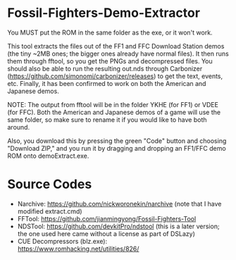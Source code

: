 # Fossil-Fighters-Demo-Extractor
You MUST put the ROM in the same folder as the exe, or it won't work.

This tool extracts the files out of the FF1 and FFC Download Station demos (the tiny ~2MB ones; the bigger ones already have normal files). It then runs them through fftool, so you get the PNGs and
decompressed files. You should also be able to run the resulting out.nds through Carbonizer (https://github.com/simonomi/carbonizer/releases) to get the text, events, etc. Finally, it has been confirmed
to work on both the American and Japanese demos.

NOTE: The output from fftool will be in the folder YKHE (for FF1) or VDEE (for FFC). Both the American and Japanese demos of a game will use the same folder, so make sure to rename it if you would like
to have both around.

Also, you download this by pressing the green "Code" button and choosing "Download ZIP," and
you run it by dragging and dropping an FF1/FFC demo ROM onto demoExtract.exe.

# Source Codes
- Narchive: https://github.com/nickworonekin/narchive (note that I have modified extract.cmd)
- FFTool: https://github.com/jianmingyong/Fossil-Fighters-Tool
- NDSTool: https://github.com/devkitPro/ndstool (this is a later version; the one used here came without a license as part of DSLazy)
- CUE Decompressors (blz.exe): https://www.romhacking.net/utilities/826/
